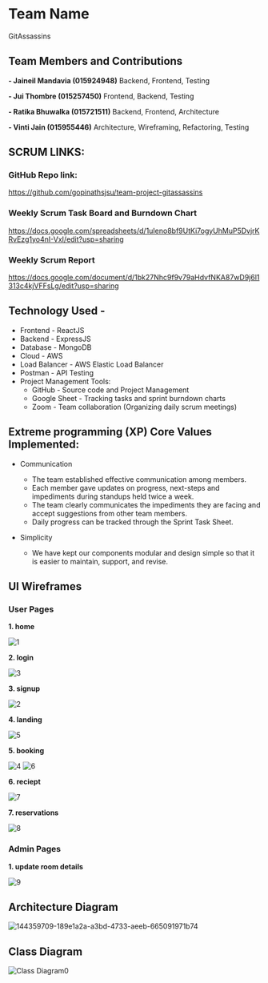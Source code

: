 # Team Name
GitAssassins

## Team Members and Contributions

**- Jaineil Mandavia (015924948)**
Backend, Frontend, Testing

**- Jui Thombre (015257450)**
Frontend, Backend, Testing

**- Ratika Bhuwalka (015721511)**
Backend, Frontend, Architecture

**- Vinti Jain (015955446)**
Architecture, Wireframing, Refactoring, Testing

## SCRUM LINKS: 
### GitHub Repo link:
https://github.com/gopinathsjsu/team-project-gitassassins

### Weekly Scrum Task Board and Burndown Chart
https://docs.google.com/spreadsheets/d/1uIeno8bf9UtKi7ogyUhMuP5DvjrKRvEzg1yo4nI-VxI/edit?usp=sharing

### Weekly Scrum Report
https://docs.google.com/document/d/1bk27Nhc9f9v79aHdvfNKA87wD9j6l1313c4kjVFFsLg/edit?usp=sharing

## Technology Used -
* Frontend - ReactJS
* Backend - ExpressJS
* Database - MongoDB
* Cloud - AWS
* Load Balancer - AWS Elastic Load Balancer
* Postman - API Testing
* Project Management Tools:  
   * GitHub - Source code and Project Management
   * Google Sheet - Tracking tasks and sprint burndown charts
   * Zoom - Team collaboration (Organizing daily scrum meetings)

## Extreme programming (XP) Core Values Implemented:
 * Communication
    * The team established effective communication among members.  
    * Each member gave updates on progress, next-steps and impediments during standups held twice a week.
    * The team clearly communicates the impediments they are facing and accept suggestions from other team members.
    * Daily progress can be tracked through the Sprint Task Sheet.

  * Simplicity
    * We have kept our components modular and design simple so that it is easier to maintain, support, and revise.

## UI Wireframes
### User Pages
**1. home**

![1](https://user-images.githubusercontent.com/85063516/168510428-ffaa6a49-5d74-41f4-bcf4-95343744ddb1.png)

**2. login**

![3](https://user-images.githubusercontent.com/85063516/168510450-41b48c81-b742-4641-80d6-76e43e41cff4.png)

**3. signup**

![2](https://user-images.githubusercontent.com/85063516/168510495-17bd31b5-00be-4e5b-a6cb-6ae08f8dc74c.png)

**4. landing**
 
![5](https://user-images.githubusercontent.com/85063516/168510510-17b55ce7-9e7b-4a7b-96f1-e4d099130190.png)

**5. booking**

![4](https://user-images.githubusercontent.com/85063516/168510596-d1e127db-bed2-4377-97b5-dce124f1df15.png)
![6](https://user-images.githubusercontent.com/85063516/168510638-418d06cf-c951-452a-8bd9-7e860d997822.png)

**6. reciept**

![7](https://user-images.githubusercontent.com/85063516/168510663-74d93c4a-41f7-4a58-85fa-b5e678627435.png)

**7. reservations**

![8](https://user-images.githubusercontent.com/85063516/168510696-8d6e6d57-36fb-4961-be44-c1b3bd375f1b.png)


### Admin Pages
**1. update room details**

![9](https://user-images.githubusercontent.com/85063516/168510722-e4a079de-ab1b-4534-8c3e-361ae4dce675.png)

## Architecture Diagram
![144359709-189e1a2a-a3bd-4733-aeeb-665091971b74](https://user-images.githubusercontent.com/85063516/168495053-a19b6e65-0c10-4ca8-831a-f4c6ad9b84c2.png)

## Class Diagram
![Class Diagram0](https://user-images.githubusercontent.com/85063516/168495086-d97052fd-339e-43f6-b501-10d1a4438305.png)
